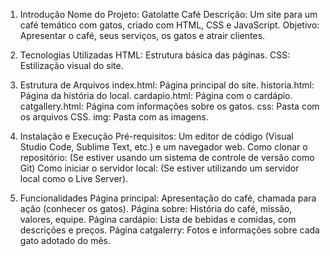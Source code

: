 1. Introdução
Nome do Projeto: Gatolatte Café
Descrição: Um site para um café temático com gatos, criado com HTML, CSS e JavaScript.
Objetivo: Apresentar o café, seus serviços, os gatos e atrair clientes.

2. Tecnologias Utilizadas
HTML: Estrutura básica das páginas.
CSS: Estilização visual do site.

3. Estrutura de Arquivos
index.html: Página principal do site.
historia.html: Página da história do local.
cardapio.html: Página com o cardápio.
catgallery.html: Página com informações sobre os gatos.
css: Pasta com os arquivos CSS.
img: Pasta com as imagens.

4. Instalação e Execução
Pré-requisitos: Um editor de código (Visual Studio Code, Sublime Text, etc.) e um navegador web.
Como clonar o repositório: (Se estiver usando um sistema de controle de versão como Git)
Como iniciar o servidor local: (Se estiver utilizando um servidor local como o Live Server).

5. Funcionalidades
Página principal: Apresentação do café, chamada para ação (conhecer os gatos).
Página sobre: História do café, missão, valores, equipe.
Página cardápio: Lista de bebidas e comidas, com descrições e preços.
Página catgalerry: Fotos e informações sobre cada gato adotado do mês.
